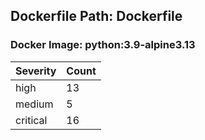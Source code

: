 ## Dockerfile Path: Dockerfile

### Docker Image: python:3.9-alpine3.13
| Severity | Count |
|----------|-------|
| high | 13 |
| medium | 5 |
| critical | 16 |